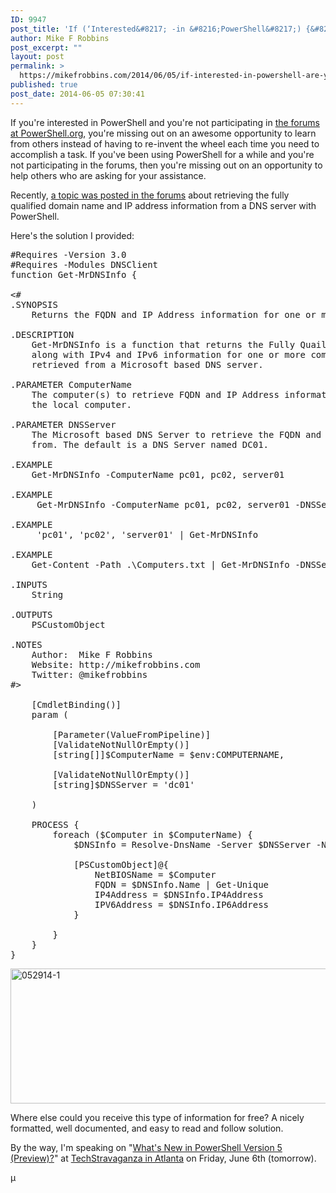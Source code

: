 ```yaml
---
ID: 9947
post_title: 'If (‘Interested&#8217; -in &#8216;PowerShell&#8217;) {&#8216;Are you Participating in the PowerShell.org Forums?&#8217;}'
author: Mike F Robbins
post_excerpt: ""
layout: post
permalink: >
  https://mikefrobbins.com/2014/06/05/if-interested-in-powershell-are-you-participating-in-the-powershell-org-forums/
published: true
post_date: 2014-06-05 07:30:41
---
```

If you're interested in PowerShell and you're not participating in <a href="http://powershell.org/wp/forums/" target="_blank">the forums at PowerShell.org</a>, you're missing out on an awesome opportunity to learn from others instead of having to re-invent the wheel each time you need to accomplish a task. If you've been using PowerShell for a while and you're not participating in the forums, then you're missing out on an opportunity to help others who are asking for your assistance.

Recently, <a href="http://powershell.org/wp/forums/topic/get-ip-address-and-fqdn-from-netbios-name/" target="_blank">a topic was posted in the forums</a> about retrieving the fully qualified domain name and IP address information from a DNS server with PowerShell.

Here's the solution I provided:
<pre class="lang:ps decode:true" title="Get-MrDNSInfo">#Requires -Version 3.0
#Requires -Modules DNSClient
function Get-MrDNSInfo {

&lt;#
.SYNOPSIS
    Returns the FQDN and IP Address information for one or more computers. 
 
.DESCRIPTION
    Get-MrDNSInfo is a function that returns the Fully Quailified Domain Name,
    along with IPv4 and IPv6 information for one or more computers which is
    retrieved from a Microsoft based DNS server.
 
.PARAMETER ComputerName
    The computer(s) to retrieve FQDN and IP Address information for. The default is
    the local computer.
 
.PARAMETER DNSServer
    The Microsoft based DNS Server to retrieve the FQDN and IP Address information
    from. The default is a DNS Server named DC01.
 
.EXAMPLE
    Get-MrDNSInfo -ComputerName pc01, pc02, server01
 
.EXAMPLE
     Get-MrDNSInfo -ComputerName pc01, pc02, server01 -DNSServer MyDNSServer
 
.EXAMPLE
     'pc01', 'pc02', 'server01' | Get-MrDNSInfo
 
.EXAMPLE
    Get-Content -Path .\Computers.txt | Get-MrDNSInfo -DNSServer MyDNSServer
 
.INPUTS
    String
 
.OUTPUTS
    PSCustomObject
 
.NOTES
    Author:  Mike F Robbins
    Website: http://mikefrobbins.com
    Twitter: @mikefrobbins
#&gt;

    [CmdletBinding()]
    param (

        [Parameter(ValueFromPipeline)]
        [ValidateNotNullOrEmpty()]
        [string[]]$ComputerName = $env:COMPUTERNAME,

        [ValidateNotNullOrEmpty()]
        [string]$DNSServer = 'dc01'

    )

    PROCESS {
        foreach ($Computer in $ComputerName) {
            $DNSInfo = Resolve-DnsName -Server $DNSServer -Name $Computer -ErrorAction SilentlyContinue

            [PSCustomObject]@{    
                NetBIOSName = $Computer
                FQDN = $DNSInfo.Name | Get-Unique
                IP4Address = $DNSInfo.IP4Address
                IPV6Address = $DNSInfo.IP6Address
            }

        }
    }
}</pre>
<a href="http://mikefrobbins.com/wp-content/uploads/2014/05/052914-1.jpg"><img class="alignnone size-full wp-image-9948" src="http://mikefrobbins.com/wp-content/uploads/2014/05/052914-1.jpg" alt="052914-1" width="877" height="216" /></a>

Where else could you receive this type of information for free? A nicely formatted, well documented, and easy to read and follow solution.

By the way, I'm speaking on "<a href="http://www.atltechstravaganza.com/presentation/whats-new-in-powershell-version-5-preview/" target="_blank">What's New in PowerShell Version 5 (Preview)?</a>" at <a href="http://www.atltechstravaganza.com/" target="_blank">TechStravaganza in Atlanta</a> on Friday, June 6th (tomorrow).

µ